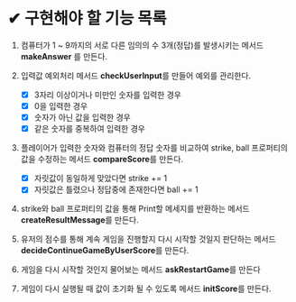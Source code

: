 # ✔ 구현해야 할 기능 목록

1. 컴퓨터가 1 ~ 9까지의 서로 다른 임의의 수 3개(정답)를 발생시키는 메서드 **makeAnswer** 를 만든다.
2. 입력값 예외처리 메서드 **checkUserInput**를 만들어 예외를 관리한다.

   - [x] 3자리 이상이거나 미만인 숫자를 입력한 경우
   - [x] 0을 입력한 경우
   - [x] 숫자가 아닌 값을 입력한 경우
   - [x] 같은 숫자를 중복하여 입력한 경우

3. 플레이어가 입력한 숫자와 컴퓨터의 정답 숫자를 비교하여 strike, ball 프로퍼티의 값을 수정하는 메서드 **compareScore**를 만든다.

   - [x] 자릿값이 동일하게 맞았다면 strike += 1
   - [x] 자릿값은 틀렸으나 정답중에 존재한다면 ball += 1

4. strike와 ball 프로퍼티의 값을 통해 Print할 메세지를 반환하는 메서드 **createResultMessage**를 만든다.
5. 유저의 점수를 통해 계속 게임을 진행할지 다시 시작할 것일지 판단하는 메서드 **decideContinueGameByUserScore**를 만든다.
6. 게임을 다시 시작할 것인지 물어보는 메서드 **askRestartGame**를 만든다
7. 게임이 다시 실행될 때 값이 초기화 될 수 있도록 메서드 **initScore**를 만든다.
